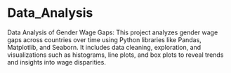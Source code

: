 # Data_Analysis
Data Analysis of Gender Wage Gaps: This project analyzes gender wage gaps across countries over time using Python libraries like Pandas, Matplotlib, and Seaborn. It includes data cleaning, exploration, and visualizations such as histograms, line plots, and box plots to reveal trends and insights into wage disparities.
